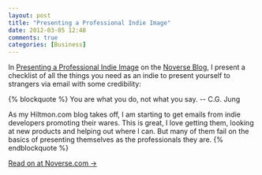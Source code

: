```yaml
---
layout: post
title: "Presenting a Professional Indie Image"
date: 2012-03-05 12:48
comments: true
categories: [Business]
---
```


In [Presenting a Professional Indie Image](http://www.noverse.com/blog/2012/03/presenting-a-professional-indie-image/) on the [Noverse Blog](http://www.noverse.com), I present a checklist of all the things you need as an indie to present yourself to strangers via email with some credibility:

{% blockquote %}
You are what you do, not what you say. -- C.G. Jung

As my Hiltmon.com blog takes off, I am starting to get emails from indie developers promoting their wares. This is great, I love getting them, looking at new products and helping out where I can. But many of them fail on the basics of presenting themselves as the professionals they are.
{% endblockquote %}

<footer><a rel="full-article" href="http://www.noverse.com/blog/2012/03/presenting-a-professional-indie-image/">Read on at Noverse.com &rarr;</a></footer>

